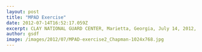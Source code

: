 ```yaml
---
layout: post
title: "MPAD Exercise"
date: 2012-07-14T16:52:17.059Z
excerpt: CLAY NATIONAL GUARD CENTER, Marietta, Georgia, July 14, 2012, By WO1 Jim Zegers – Troops from the Georgia State Defense Force (GSDF) Public Affairs Office assisted in a MOC (Media Operations Center) Training Exercise with the 124th MPAD (Mobile Public Affairs Detachment) from the Georgia National Guard.
author: gsdf
image: /images/2012/07/MPAD-exercise2_Chapman-1024x768.jpg
---
```


